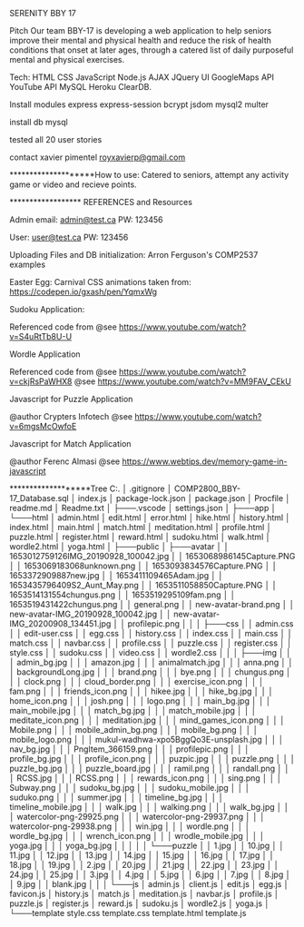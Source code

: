 SERENITY BBY 17

Pitch
Our team BBY-17 is developing a web application to help seniors improve their mental and physical health and reduce the risk of health conditions that onset at later ages, through a catered list of daily purposeful mental and physical exercises.


Tech:
HTML
CSS
JavaScript
Node.js
AJAX
JQuery UI
GoogleMaps API 
YouTube API
MySQL
Heroku
ClearDB.


Install modules
express
express-session
bcrypt
jsdom
mysql2
multer

install db
mysql

tested all 20 user stories

contact xavier pimentel royxavierp@gmail.com


********************How to use: 
Catered to seniors, attempt any activity game or video and recieve points.





******************  REFERENCES and Resources

Admin 
email: admin@test.ca
PW: 123456

User: user@test.ca
PW: 123456


Uploading Files and DB initialization: 
Arron Ferguson's COMP2537 examples

Easter Egg:
Carnival CSS animations taken from: 
https://codepen.io/gxash/pen/YqmxWg


Sudoku Application:

Referenced code from
@see https://www.youtube.com/watch?v=S4uRtTb8U-U
 
 
Wordle Application
  
Referenced code from 
@see https://www.youtube.com/watch?v=ckjRsPaWHX8
@see https://www.youtube.com/watch?v=MM9FAV_CEkU
 


Javascript for Puzzle Application
  
 @author Crypters Infotech
 @see https://www.youtube.com/watch?v=6mgsMcOwfoE



Javascript for Match Application

@author Ferenc Almasi
@see https://www.webtips.dev/memory-game-in-javascript


*******************Tree
C:.
│   .gitignore
│   COMP2800_BBY-17_Database.sql
│   index.js
│   package-lock.json
│   package.json
│   Procfile
│   readme.md
│   Readme.txt
│
├───.vscode
│       settings.json
│
├───app
│   └───html
│           admin.html
│           edit.html
│           error.html
│           hike.html
│           history.html
│           index.html
│           main.html
│           match.html
│           meditation.html
│           profile.html
│           puzzle.html
│           register.html
│           reward.html
│           sudoku.html
│           walk.html
│           wordle2.html
│           yoga.html
│
├───public
│   ├───avatar
│   │       1653012759126IMG_20190928_100042.jpg
│   │       1653068986145Capture.PNG
│   │       1653069183068unknown.png
│   │       1653093834576Capture.PNG
│   │       1653372909887new.jpg
│   │       1653411109465Adam.jpg
│   │       1653435796409S2_Aunt_May.png
│   │       1653511058850Capture.PNG
│   │       1653514131554chungus.png
│   │       1653519295109fam.png
│   │       1653519431422chungus.png
│   │       general.png
│   │       new-avatar-brand.png
│   │       new-avatar-IMG_20190928_100042.jpg
│   │       new-avatar-IMG_20200908_134451.jpg
│   │       profilepic.png
│   │
│   ├───css
│   │       admin.css
│   │       edit-user.css
│   │       egg.css
│   │       history.css
│   │       index.css
│   │       main.css
│   │       match.css
│   │       navbar.css
│   │       profile.css
│   │       puzzle.css
│   │       register.css
│   │       style.css
│   │       sudoku.css
│   │       video.css
│   │       wordle2.css
│   │
│   ├───img
│   │   │   admin_bg.jpg
│   │   │   amazon.jpg
│   │   │   animalmatch.jpg
│   │   │   anna.png
│   │   │   backgroundLong.jpg
│   │   │   brand.png
│   │   │   bye.png
│   │   │   chungus.png
│   │   │   clock.png
│   │   │   cloud_border.png
│   │   │   exercise_icon.png
│   │   │   fam.png
│   │   │   friends_icon.png
│   │   │   hikee.jpg
│   │   │   hike_bg.jpg
│   │   │   home_icon.png
│   │   │   josh.png
│   │   │   logo.png
│   │   │   main_bg.jpg
│   │   │   main_mobile.jpg
│   │   │   match_bg.jpg
│   │   │   match_mobile.jpg
│   │   │   meditate_icon.png
│   │   │   meditation.jpg
│   │   │   mind_games_icon.png
│   │   │   Mobile.png
│   │   │   mobile_admin_bg.png
│   │   │   mobile_bg.png
│   │   │   mobile_logo.png
│   │   │   mukul-wadhwa-xpo5BggQo3E-unsplash.jpg
│   │   │   nav_bg.jpg
│   │   │   PngItem_366159.png
│   │   │   profilepic.png
│   │   │   profile_bg.jpg
│   │   │   profile_icon.png
│   │   │   puzpic.jpg
│   │   │   puzzle.png
│   │   │   puzzle_bg.jpg
│   │   │   puzzle_board.jpg
│   │   │   ramil.png
│   │   │   randall.png
│   │   │   RCSS.jpg
│   │   │   RCSS.png
│   │   │   rewards_icon.png
│   │   │   sing.png
│   │   │   Subway.png
│   │   │   sudoku_bg.jpg
│   │   │   sudoku_mobile.jpg
│   │   │   suduko.png
│   │   │   summer.jpg
│   │   │   timeline_bg.jpg
│   │   │   timeline_mobile.jpg
│   │   │   walk.jpg
│   │   │   walking.png
│   │   │   walk_bg.jpg
│   │   │   watercolor-png-29925.png
│   │   │   watercolor-png-29937.png
│   │   │   watercolor-png-29938.png
│   │   │   win.jpg
│   │   │   wordle.png
│   │   │   wordle_bg.jpg
│   │   │   wrench_icon.png
│   │   │   wrodle_mobile.jpg
│   │   │   yoga.jpg
│   │   │   yoga_bg.jpg
│   │   │
│   │   └───puzzle
│   │           1.jpg
│   │           10.jpg
│   │           11.jpg
│   │           12.jpg
│   │           13.jpg
│   │           14.jpg
│   │           15.jpg
│   │           16.jpg
│   │           17.jpg
│   │           18.jpg
│   │           19.jpg
│   │           2.jpg
│   │           20.jpg
│   │           21.jpg
│   │           22.jpg
│   │           23.jpg
│   │           24.jpg
│   │           25.jpg
│   │           3.jpg
│   │           4.jpg
│   │           5.jpg
│   │           6.jpg
│   │           7.jpg
│   │           8.jpg
│   │           9.jpg
│   │           blank.jpg
│   │
│   └───js
│           admin.js
│           client.js
│           edit.js
│           egg.js
│           favicon.js
│           history.js
│           match.js
│           meditation.js
│           navbar.js
│           profile.js
│           puzzle.js
│           register.js
│           reward.js
│           sudoku.js
│           wordle2.js
│           yoga.js
│
└───template
        style.css
        template.css
        template.html
        template.js



